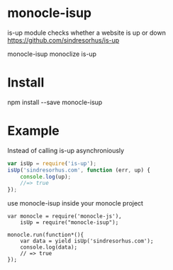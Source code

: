 monocle-isup
============

is-up module checks whether a website is up or down
<a href="https://github.com/sindresorhus/is-up">https://github.com/sindresorhus/is-up</a>

monocle-isup monoclize is-up


Install
=======

npm install --save monocle-isup

Example
=====

Instead of calling is-up asynchroniously
```javascript
var isUp = require('is-up');
isUp('sindresorhus.com', function (err, up) {
    console.log(up);
    //=> true
});
```
use monocle-isup inside your monocle project
```javscript
var monocle = require('monocle-js'),
	isUp = require("monocle-isup");

monocle.run(function*(){
	var data = yield isUp('sindresorhus.com');
	console.log(data);
	// => true
});
```



